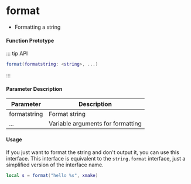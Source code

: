 
# format

- Formatting a string

#### Function Prototype

::: tip API
```lua
format(formatstring: <string>, ...)
```
:::


#### Parameter Description

| Parameter | Description |
|-----------|-------------|
| formatstring | Format string |
| ... | Variable arguments for formatting |

#### Usage

If you just want to format the string and don't output it, you can use this interface. This interface is equivalent to the `string.format` interface,
just a simplified version of the interface name.

```lua
local s = format("hello %s", xmake)
```
